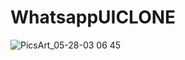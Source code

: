 # WhatsappUICLONE





![PicsArt_05-28-03 06 45](https://user-images.githubusercontent.com/65551578/120068167-ee471880-c09c-11eb-99b2-00343cbf519a.jpg)





